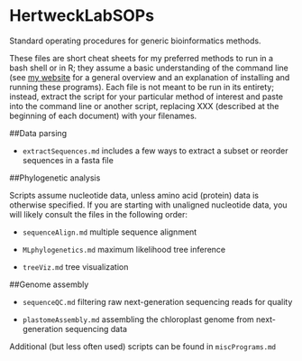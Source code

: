 HertweckLabSOPs
================

Standard operating procedures for generic bioinformatics methods.

These files are short cheat sheets for my preferred methods to run in a bash shell or in R; they assume a basic understanding of the command line (see [my website](https://sites.google.com/site/k8hertweck/resources/bioinformatics-skills) for a general overview and an explanation of installing and running these programs). Each file is not meant to be run in its entirety; instead, extract the script for your particular method of interest and paste into the command line or another script, replacing XXX (described at the beginning of each document) with your filenames. 

##Data parsing

* `extractSequences.md` includes a few ways to extract a subset or reorder sequences in a fasta file

##Phylogenetic analysis

Scripts assume nucleotide data, unless amino acid (protein) data is otherwise specified. If you are starting with unaligned nucleotide data, you will likely consult the files in the following order:

* `sequenceAlign.md` multiple sequence alignment

* `MLphylogenetics.md` maximum likelihood tree inference

* `treeViz.md` tree visualization

##Genome assembly

* `sequenceQC.md` filtering raw next-generation sequencing reads for quality

* `plastomeAssembly.md` assembling the chloroplast genome from next-generation sequencing data

Additional (but less often used) scripts can be found in `miscPrograms.md`
